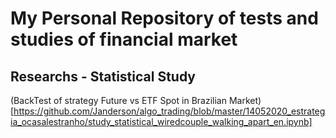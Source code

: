 # My Personal Repository of tests and studies of financial market 

## Researchs - Statistical Study
(BackTest of strategy Future vs ETF Spot in Brazilian Market) [https://github.com/Janderson/algo_trading/blob/master/14052020_estrategia_ocasalestranho/study_statistical_wiredcouple_walking_apart_en.ipynb]
